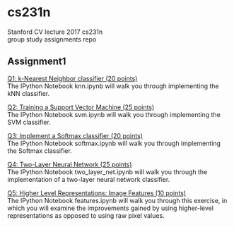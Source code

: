 # cs231n
Stanford CV lecture 2017 cs231n\
group study assignments repo

## Assignment1
[Q1: k-Nearest Neighbor classifier (20 points)](https://github.com/yjunej/cs231n/blob/master/Assignment1/knn.ipynb)\
The IPython Notebook knn.ipynb will walk you through implementing the kNN classifier.

[Q2: Training a Support Vector Machine (25 points)](https://github.com/yjunej/cs231n/blob/master/Assignment1/svm.ipynb)\
The IPython Notebook svm.ipynb will walk you through implementing the SVM classifier.

[Q3: Implement a Softmax classifier (20 points)](https://github.com/yjunej/cs231n/blob/master/Assignment1/softmax.ipynb)\
The IPython Notebook softmax.ipynb will walk you through implementing the Softmax classifier.

[Q4: Two-Layer Neural Network (25 points)](https://github.com/yjunej/cs231n/blob/master/Assignment1/two_layer_net.ipynb)\
The IPython Notebook two_layer_net.ipynb will walk you through the implementation of a two-layer neural network classifier.

[Q5: Higher Level Representations: Image Features (10 points)](https://github.com/yjunej/cs231n/blob/master/Assignment1/feature.ipynb)\
The IPython Notebook features.ipynb will walk you through this exercise, in which you will examine the improvements gained by using higher-level representations as opposed to using raw pixel values.


